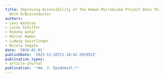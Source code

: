 ```yaml
---
title: Improving Accessibility of the Human Microbiome Project Data Through Integration
  With R/Bioconductor
authors:
- Levi Waldron
- Lucas Schiffer
- Rimsha Azhar
- Marcel Ramos
- Ludwig Geistlinger
- Nicola Segata
date: '2019-01-01'
publishDate: '2023-12-26T21:18:42.292955Z'
publication_types:
- article-journal
publication: '*Am. J. Epidemiol.*'
---
```

